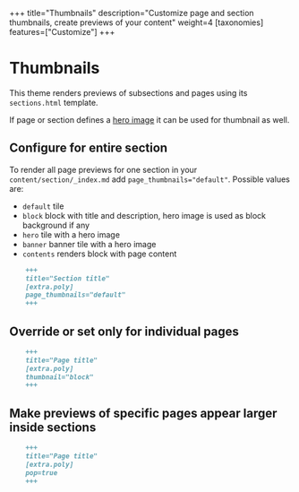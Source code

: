 +++
title="Thumbnails"
description="Customize page and section thumbnails, create previews of your content"
weight=4
[taxonomies]
features=["Customize"]
+++

# Thumbnails

This theme renders previews of subsections and pages using its `sections.html` template.

If page or section defines a [hero image](/docs/hero-images/#hero-images) it can be used for thumbnail as well.

## Configure for entire section

To render all page previews for one section in your `content/section/_index.md` add `page_thumbnails="default"`. Possible values are:

- `default` tile
- `block` block with title and description, hero image is used as block background if any
- `hero` tile with a hero image
- `banner` banner tile with a hero image
- `contents` renders block with page content

```md
    +++
    title="Section title"
    [extra.poly]
    page_thumbnails="default"
    +++
```

## Override or set only for individual pages

```md
    +++
    title="Page title"
    [extra.poly]
    thumbnail="block"
    +++
```

## Make previews of specific pages appear larger inside sections

```md
    +++
    title="Page title"
    [extra.poly]
    pop=true
    +++
```